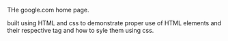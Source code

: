 THe google.com home page.

built using HTML and css to demonstrate proper use of HTML elements and their respective tag and how to syle them using css.